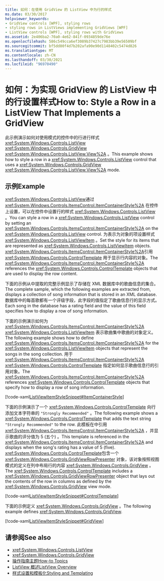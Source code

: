 ```yaml
---
title: 如何：在使用 GridView 的 ListView 中为行的样式
ms.date: 03/30/2017
helpviewer_keywords:
- GridView controls [WPF], styling rows
- styling rows in ListViews implementing GridViews [WPF]
- ListView controls [WPF], styling rows with GridViews
ms.assetid: 2e406ba2-70a0-4e62-841f-0934859de76e
ms.openlocfilehash: 586c549cca6ef3089b37427c7983bb39e56509bf
ms.sourcegitcommit: bf5dd80f4d7b202afa90e90d1148402c5474d826
ms.translationtype: MT
ms.contentlocale: zh-CN
ms.lasthandoff: 03/30/2021
ms.locfileid: "96970490"
---
```

# <a name="how-to-style-a-row-in-a-listview-that-implements-a-gridview"></a><span data-ttu-id="ad3f9-102">如何：为实现 GridView 的 ListView 中的行设置样式</span><span class="sxs-lookup"><span data-stu-id="ad3f9-102">How to: Style a Row in a ListView That Implements a GridView</span></span>
<span data-ttu-id="ad3f9-103">此示例演示如何对使用模式的控件中的行进行样式 <xref:System.Windows.Controls.ListView> <xref:System.Windows.Controls.GridView> <xref:System.Windows.Controls.ListView.View%2A> 。</span><span class="sxs-lookup"><span data-stu-id="ad3f9-103">This example shows how to style a row in a <xref:System.Windows.Controls.ListView> control that uses a <xref:System.Windows.Controls.GridView> <xref:System.Windows.Controls.ListView.View%2A> mode.</span></span>  
  
## <a name="example"></a><span data-ttu-id="ad3f9-104">示例</span><span class="sxs-lookup"><span data-stu-id="ad3f9-104">Example</span></span>  
 <span data-ttu-id="ad3f9-105"><xref:System.Windows.Controls.ListView>通过 <xref:System.Windows.Controls.ItemsControl.ItemContainerStyle%2A> 在控件上设置，可以在控件中设置行的样式 <xref:System.Windows.Controls.ListView> 。</span><span class="sxs-lookup"><span data-stu-id="ad3f9-105">You can style a row in a <xref:System.Windows.Controls.ListView> control by setting an <xref:System.Windows.Controls.ItemsControl.ItemContainerStyle%2A> on the <xref:System.Windows.Controls.ListView> control.</span></span> <span data-ttu-id="ad3f9-106">为表示为对象的项设置样式 <xref:System.Windows.Controls.ListViewItem> 。</span><span class="sxs-lookup"><span data-stu-id="ad3f9-106">Set the style for its items that are represented as <xref:System.Windows.Controls.ListViewItem> objects.</span></span> <span data-ttu-id="ad3f9-107"><xref:System.Windows.Controls.ItemsControl.ItemContainerStyle%2A>引用 <xref:System.Windows.Controls.ControlTemplate> 用于显示行内容的对象。</span><span class="sxs-lookup"><span data-stu-id="ad3f9-107">The <xref:System.Windows.Controls.ItemsControl.ItemContainerStyle%2A> references the <xref:System.Windows.Controls.ControlTemplate> objects that are used to display the row content.</span></span>  
  
 <span data-ttu-id="ad3f9-108">下面的示例从中提取的完整示例显示了存储在 XML 数据库中的歌曲信息的集合。</span><span class="sxs-lookup"><span data-stu-id="ad3f9-108">The complete sample, which the following examples are extracted from, displays a collection of song information that is stored in an XML database.</span></span> <span data-ttu-id="ad3f9-109">数据库中的每首歌都有一个评级字段，此字段的值指定了歌曲信息行的显示方式。</span><span class="sxs-lookup"><span data-stu-id="ad3f9-109">Each song in the database has a rating field and the value of this field specifies how to display a row of song information.</span></span>  
  
 <span data-ttu-id="ad3f9-110">下面的示例演示如何为 <xref:System.Windows.Controls.ItemsControl.ItemContainerStyle%2A> <xref:System.Windows.Controls.ListViewItem> 表示歌曲集中歌曲的对象定义。</span><span class="sxs-lookup"><span data-stu-id="ad3f9-110">The following example shows how to define <xref:System.Windows.Controls.ItemsControl.ItemContainerStyle%2A> for the <xref:System.Windows.Controls.ListViewItem> objects that represent the songs in the song collection.</span></span> <span data-ttu-id="ad3f9-111">用于 <xref:System.Windows.Controls.ItemsControl.ItemContainerStyle%2A> <xref:System.Windows.Controls.ControlTemplate> 指定如何显示歌曲信息行的引用对象。</span><span class="sxs-lookup"><span data-stu-id="ad3f9-111">The <xref:System.Windows.Controls.ItemsControl.ItemContainerStyle%2A> references <xref:System.Windows.Controls.ControlTemplate> objects that specify how to display a row of song information.</span></span>  
  
 [!code-xaml[ListViewItemStyleSnippet#ItemContainerStyle](~/samples/snippets/csharp/VS_Snippets_Wpf/ListViewItemStyleSnippet/CS/Window1.xaml#itemcontainerstyle)]  
  
 <span data-ttu-id="ad3f9-112">下面的示例演示了一个 <xref:System.Windows.Controls.ControlTemplate> 向行添加文本字符串的 `"Strongly Recommended"` 。</span><span class="sxs-lookup"><span data-stu-id="ad3f9-112">The following example shows a <xref:System.Windows.Controls.ControlTemplate> that adds the text string `"Strongly Recommended"` to the row.</span></span> <span data-ttu-id="ad3f9-113">此模板在中引用 <xref:System.Windows.Controls.ItemsControl.ItemContainerStyle%2A> ，并显示歌曲的评分值为 5 (五个) 。</span><span class="sxs-lookup"><span data-stu-id="ad3f9-113">This template is referenced in the <xref:System.Windows.Controls.ItemsControl.ItemContainerStyle%2A> and displays when the song's rating has a value of 5 (five).</span></span> <span data-ttu-id="ad3f9-114"><xref:System.Windows.Controls.ControlTemplate>包含一个 <xref:System.Windows.Controls.GridViewRowPresenter> 对象，该对象按照视图模式的定义在列中布局行的内容 <xref:System.Windows.Controls.GridView> 。</span><span class="sxs-lookup"><span data-stu-id="ad3f9-114">The <xref:System.Windows.Controls.ControlTemplate> includes a <xref:System.Windows.Controls.GridViewRowPresenter> object that lays out the contents of the row in columns as defined by the <xref:System.Windows.Controls.GridView> view mode.</span></span>  
  
 [!code-xaml[ListViewItemStyleSnippet#ControlTemplate](~/samples/snippets/csharp/VS_Snippets_Wpf/ListViewItemStyleSnippet/CS/Window1.xaml#controltemplate)]  
  
 <span data-ttu-id="ad3f9-115">下面的示例定义 <xref:System.Windows.Controls.GridView> 。</span><span class="sxs-lookup"><span data-stu-id="ad3f9-115">The following example defines <xref:System.Windows.Controls.GridView>.</span></span>  
  
 [!code-xaml[ListViewItemStyleSnippet#GridView](~/samples/snippets/csharp/VS_Snippets_Wpf/ListViewItemStyleSnippet/CS/Window1.xaml#gridview)]  
  
## <a name="see-also"></a><span data-ttu-id="ad3f9-116">请参阅</span><span class="sxs-lookup"><span data-stu-id="ad3f9-116">See also</span></span>

- <xref:System.Windows.Controls.ListView>
- <xref:System.Windows.Controls.GridView>
- [<span data-ttu-id="ad3f9-117">操作指南主题</span><span class="sxs-lookup"><span data-stu-id="ad3f9-117">How-to Topics</span></span>](listview-how-to-topics.md)
- [<span data-ttu-id="ad3f9-118">ListView 概述</span><span class="sxs-lookup"><span data-stu-id="ad3f9-118">ListView Overview</span></span>](listview-overview.md)
- [<span data-ttu-id="ad3f9-119">样式设置和模板化</span><span class="sxs-lookup"><span data-stu-id="ad3f9-119">Styling and Templating</span></span>](/dotnet/desktop-wpf/fundamentals/styles-templates-overview)
